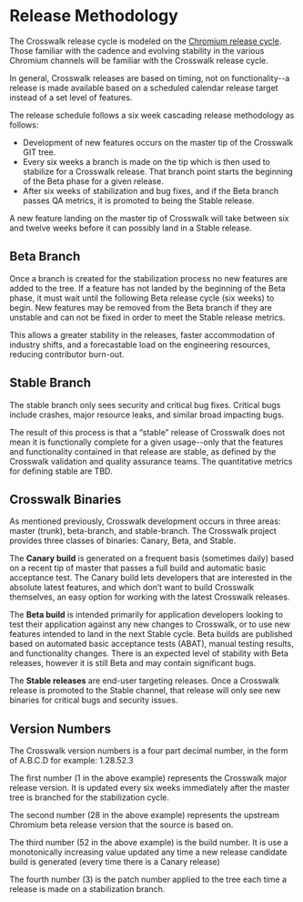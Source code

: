 # Release Methodology
The Crosswalk release cycle is modeled on the [Chromium release cycle](http://techcrunch.com/2011/01/11/google-chrome-release-cycle-slideshow/). Those familiar with the cadence and evolving stability in the various Chromium channels will be familiar with the Crosswalk release cycle.

In general, Crosswalk releases are based on timing, not on functionality--a release is made available based on a scheduled calendar release target instead of a set level of features.

The release schedule follows a six week cascading release methodology as follows: 

* Development of new features occurs on the master tip of the Crosswalk GIT tree. 
* Every six weeks a branch is made on the tip which is then used to stabilize for a Crosswalk release. That branch point starts the beginning of the Beta phase for a given release. 
* After six weeks of stabilization and bug fixes, and if the Beta branch passes QA metrics, it is promoted to being the Stable release. 

A new feature landing on the master tip of Crosswalk will take between six and twelve weeks before it can possibly land in a Stable release.

## Beta Branch
Once a branch is created for the stabilization process no new features are added to the tree. If a feature has not landed by the beginning of the Beta phase, it must wait until the following Beta release cycle (six weeks) to begin. New features may be removed from the Beta branch if they are unstable and can not be fixed in order to meet the Stable release metrics.

This allows a greater stability in the releases, faster accommodation of industry shifts, and a forecastable load on the engineering resources, reducing contributor burn-out.

## Stable Branch
The stable branch only sees security and critical bug fixes. Critical bugs include crashes, major resource leaks, and similar broad impacting bugs.

The result of this process is that a “stable” release of Crosswalk does not mean it is functionally complete for a given usage--only that the features and functionality contained in that release are stable, as defined by the Crosswalk validation and quality assurance teams. The quantitative metrics for defining stable are TBD.

## Crosswalk Binaries
As mentioned previously, Crosswalk development occurs in three areas: master (trunk), beta-branch, and stable-branch. The Crosswalk project provides three classes of binaries: Canary, Beta, and Stable.

The **Canary build** is generated on a frequent basis (sometimes daily) based on a recent tip of master that passes a full build and automatic basic acceptance test. The Canary build lets developers that are interested in the absolute latest features, and which don’t want to build Crosswalk themselves, an easy option for working with the latest Crosswalk releases.

The **Beta build** is intended primarily for application developers looking to test their application against any new changes to Crosswalk, or to use new features intended to land in the next Stable cycle. Beta builds are published based on automated basic acceptance tests (ABAT), manual testing results, and functionality changes. There is an expected level of stability with Beta releases, however it is still Beta and may contain significant bugs.

The **Stable releases** are end-user targeting releases. Once a Crosswalk release is promoted to the Stable channel, that release will only see new binaries for critical bugs and security issues.

## Version Numbers
The Crosswalk version numbers is a four part decimal number, in the form of A.B.C.D for example: 1.28.52.3

The first number (1 in the above example) represents the Crosswalk major release version. It is updated every six weeks immediately after the master tree is branched for the stabilization cycle.

The second number (28 in the above example) represents the upstream Chromium beta release version that the source is based on.

The third number (52 in the above example) is the build number. It is use a monotonically increasing value updated any time a new release candidate build is generated (every time there is a Canary release)

The fourth number (3) is the patch number applied to the tree each time a release is made on a stabilization branch.